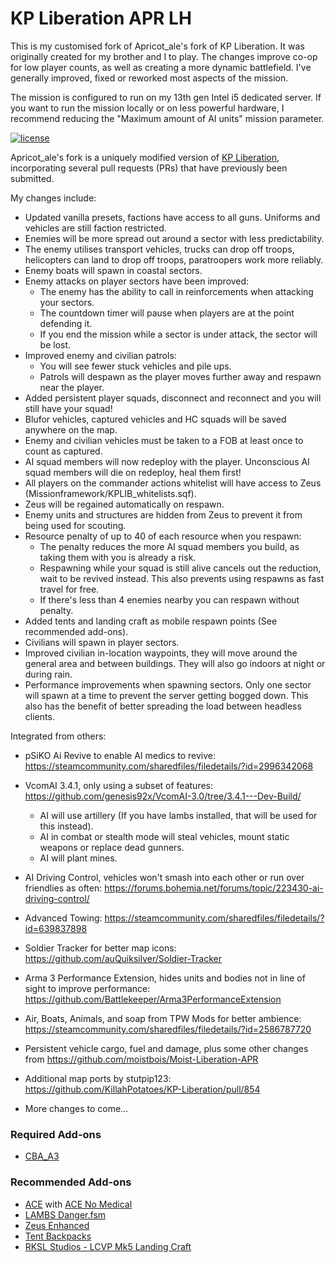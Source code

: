 # KP Liberation APR LH
This is my customised fork of Apricot_ale's fork of KP Liberation. It was originally created for my brother and I to play. The changes improve co-op for low player counts, as well as creating a more dynamic battlefield. I've generally improved, fixed or reworked most aspects of the mission.

The mission is configured to run on my 13th gen Intel i5 dedicated server. If you want to run the mission locally or on less powerful hardware, I recommend reducing the "Maximum amount of AI units" mission parameter.

[![license](https://img.shields.io/github/license/KillahPotatoes/KP-Liberation.svg)](https://github.com/KillahPotatoes/KP-Liberation/blob/master/LICENSE.md)

Apricot_ale's fork is a uniquely modified version of [KP Liberation](https://github.com/KillahPotatoes/KP-Liberation), incorporating several pull requests (PRs) that have previously been submitted.

My changes include:

- Updated vanilla presets, factions have access to all guns. Uniforms and vehicles are still faction restricted.
- Enemies will be more spread out around a sector with less predictability.
- The enemy utilises transport vehicles, trucks can drop off troops, helicopters can land to drop off troops, paratroopers work more reliably.
- Enemy boats will spawn in coastal sectors.
- Enemy attacks on player sectors have been improved:
    - The enemy has the ability to call in reinforcements when attacking your sectors.
    - The countdown timer will pause when players are at the point defending it.
    - If you end the mission while a sector is under attack, the sector will be lost.
- Improved enemy and civilian patrols:
    - You will see fewer stuck vehicles and pile ups.
    - Patrols will despawn as the player moves further away and respawn near the player.
- Added persistent player squads, disconnect and reconnect and you will still have your squad!
- Blufor vehicles, captured vehicles and HC squads will be saved anywhere on the map.
- Enemy and civilian vehicles must be taken to a FOB at least once to count as captured.
- AI squad members will now redeploy with the player. Unconscious AI squad members will die on redeploy, heal them first!
- All players on the commander actions whitelist will have access to Zeus (Missionframework/KPLIB_whitelists.sqf).
- Zeus will be regained automatically on respawn.
- Enemy units and structures are hidden from Zeus to prevent it from being used for scouting.
- Resource penalty of up to 40 of each resource when you respawn:
    - The penalty reduces the more AI squad members you build, as taking them with you is already a risk.
    - Respawning while your squad is still alive cancels out the reduction, wait to be revived instead. This also prevents using respawns as fast travel for free.
    - If there's less than 4 enemies nearby you can respawn without penalty.
- Added tents and landing craft as mobile respawn points (See recommended add-ons).
- Civilians will spawn in player sectors.
- Improved civilian in-location waypoints, they will move around the general area and between buildings. They will also go indoors at night or during rain.
- Performance improvements when spawning sectors. Only one sector will spawn at a time to prevent the server getting bogged down. This also has the benefit of better spreading the load between headless clients. 

Integrated from others:

- pSiKO Ai Revive to enable AI medics to revive: https://steamcommunity.com/sharedfiles/filedetails/?id=2996342068
- VcomAI 3.4.1, only using a subset of features: https://github.com/genesis92x/VcomAI-3.0/tree/3.4.1---Dev-Build/
    - AI will use artillery (If you have lambs installed, that will be used for this instead).
    - AI in combat or stealth mode will steal vehicles, mount static weapons or replace dead gunners.
    - AI will plant mines.
- AI Driving Control, vehicles won't smash into each other or run over friendlies as often: https://forums.bohemia.net/forums/topic/223430-ai-driving-control/
- Advanced Towing: https://steamcommunity.com/sharedfiles/filedetails/?id=639837898
- Soldier Tracker for better map icons: https://github.com/auQuiksilver/Soldier-Tracker
- Arma 3 Performance Extension, hides units and bodies not in line of sight to improve performance: https://github.com/Battlekeeper/Arma3PerformanceExtension
- Air, Boats, Animals, and soap from TPW Mods for better ambience: https://steamcommunity.com/sharedfiles/filedetails/?id=2586787720
- Persistent vehicle cargo, fuel and damage, plus some other changes from https://github.com/moistbois/Moist-Liberation-APR
- Additional map ports by stutpip123: https://github.com/KillahPotatoes/KP-Liberation/pull/854

- More changes to come...

### Required Add-ons
- [CBA_A3](https://steamcommunity.com/sharedfiles/filedetails/?id=450814997)

### Recommended Add-ons
- [ACE](https://steamcommunity.com/sharedfiles/filedetails/?id=463939057) with [ACE No Medical](https://steamcommunity.com/sharedfiles/filedetails/?id=3053169823)
- [LAMBS Danger.fsm](https://steamcommunity.com/sharedfiles/filedetails/?id=1858075458)
- [Zeus Enhanced](https://steamcommunity.com/sharedfiles/filedetails/?id=1779063631)
- [Tent Backpacks](https://steamcommunity.com/sharedfiles/filedetails/?id=2177826065)
- [RKSL Studios - LCVP Mk5 Landing Craft](https://steamcommunity.com/sharedfiles/filedetails/?id=1752496126)
